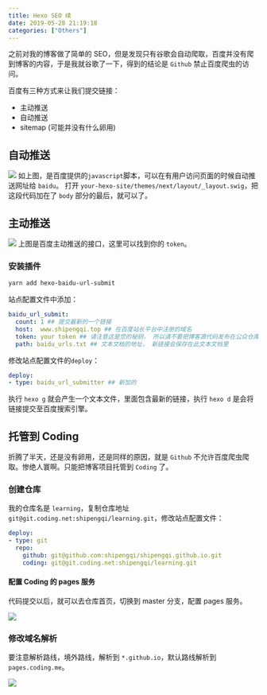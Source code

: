 ```yaml
---
title: Hexo SEO 续
date: 2019-05-28 21:19:18
categories: ["Others"]
---
```


之前对我的博客做了简单的 SEO，但是发现只有谷歌会自动爬取，百度并没有爬到博客的内容，于是我就谷歌了一下，得到的结论是 `Github` 禁止百度爬虫的访问。



百度有三种方式来让我们提交链接：

- 主动推送
- 自动推送
- sitemap (可能并没有什么卵用)

## 自动推送

![](/images/seo/autopush.JPG)
如上图，是百度提供的`javascript`脚本，可以在有用户访问页面的时候自动推送网址给 `baidu`。
打开 `your-hexo-site/themes/next/layout/_layout.swig`，把这段代码加在了 `body` 部分的最后，就可以了。

## 主动推送

![](/images/seo/baidupush.JPG)
上图是百度主动推送的接口，这里可以找到你的 `token`。

### 安装插件

```bash
yarn add hexo-baidu-url-submit
```

站点配置文件中添加：

```yml
baidu_url_submit:
  count: 1 ## 提交最新的一个链接
  host:  www.shipengqi.top ## 在百度站长平台中注册的域名
  token: your token ## 请注意这是您的秘钥， 所以请不要把博客源代码发布在公众仓库里!
  path: baidu_urls.txt ## 文本文档的地址， 新链接会保存在此文本文档里
```

修改站点配置文件的`deploy`：

```yml
deploy:
- type: baidu_url_submitter ## 新加的
```

执行 `hexo g` 就会产生一个文本文件，里面包含最新的链接，执行 `hexo d` 是会将链接提交至百度搜索引擎。

## 托管到 Coding

折腾了半天，还是没有卵用，还是同样的原因，就是 `Github` 不允许百度爬虫爬取。惨绝人寰啊。只能把博客项目托管到 `Coding` 了。

### 创建仓库

我的仓库名是 `learning`，复制仓库地址 `git@git.coding.net:shipengqi/learning.git`，修改站点配置文件：

```yml
deploy:
- type: git
  repo:
    github: git@github.com:shipengqi/shipengqi.github.io.git
    coding: git@git.coding.net:shipengqi/learning.git
```

#### 配置 Coding 的 pages 服务

代码提交以后，就可以去仓库首页，切换到 master 分支，配置 pages 服务。

![](/images/seo/codingpages.JPG)

### 修改域名解析

要注意解析路线，境外路线，解析到 `*.github.io`，默认路线解析到 `pages.coding.me`。

![](/images/seo/domain.JPG)
